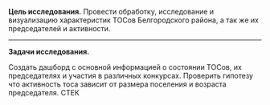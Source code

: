 **Цель исследования.**
    Провести обработку, исследование и визуализацию характеристик ТОСов Белгородского района, а так же их председателей и активности.
   
_____
**Задачи исследования.**

Создать дашборд с основной информацией о состоянии ТОСов, их председателях и участия в различных конкурсах.
Проверить гипотезу что активность тоса зависит от размера поселения и возраста председателя.
СТЕК 
